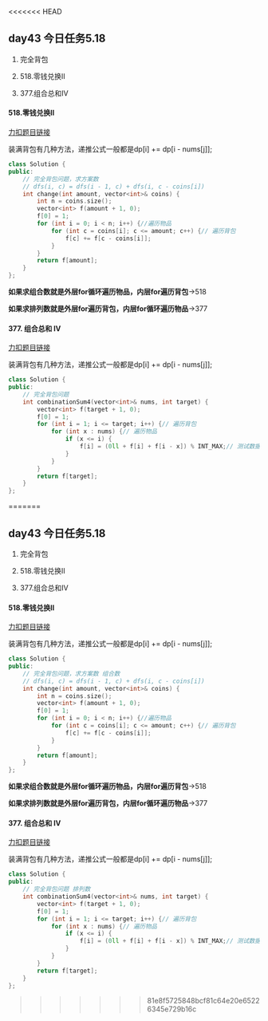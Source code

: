 <<<<<<< HEAD
## day43 今日任务5.18

1. 完全背包

2. 518.零钱兑换II

3. 377.组合总和IV

#### 518.零钱兑换II

[力扣题目链接](https://leetcode.cn/problems/coin-change-ii/)

装满背包有几种方法，递推公式一般都是dp[i] += dp[i - nums[j]];

```cpp
class Solution {
public:
    // 完全背包问题，求方案数
    // dfs(i, c) = dfs(i - 1, c) + dfs(i, c - coins[i])
    int change(int amount, vector<int>& coins) {
        int n = coins.size();
        vector<int> f(amount + 1, 0);
        f[0] = 1;
        for (int i = 0; i < n; i++) {//遍历物品
            for (int c = coins[i]; c <= amount; c++) {// 遍历背包
                f[c] += f[c - coins[i]];
            }
        }
        return f[amount];
    }
};

```

**如果求组合数就是外层for循环遍历物品，内层for遍历背包**->518

**如果求排列数就是外层for遍历背包，内层for循环遍历物品**->377

#### 377. 组合总和 Ⅳ

[力扣题目链接](https://leetcode.cn/problems/combination-sum-iv/)

装满背包有几种方法，递推公式一般都是dp[i] += dp[i - nums[j]];

```cpp
class Solution {
public:
    // 完全背包问题
    int combinationSum4(vector<int>& nums, int target) {
        vector<int> f(target + 1, 0);
        f[0] = 1;
        for (int i = 1; i <= target; i++) {// 遍历背包
            for (int x : nums) {// 遍历物品
                if (x <= i) {
                    f[i] = (0ll + f[i] + f[i - x]) % INT_MAX;// 测试数据累计和超过了int，但答案保证为int
                }
            }
        }
        return f[target];
    }
};

```

=======
## day43 今日任务5.18

1. 完全背包

2. 518.零钱兑换II

3. 377.组合总和IV

#### 518.零钱兑换II

[力扣题目链接](https://leetcode.cn/problems/coin-change-ii/)

装满背包有几种方法，递推公式一般都是dp[i] += dp[i - nums[j]];

```cpp
class Solution {
public:
    // 完全背包问题，求方案数 组合数
    // dfs(i, c) = dfs(i - 1, c) + dfs(i, c - coins[i])
    int change(int amount, vector<int>& coins) {
        int n = coins.size();
        vector<int> f(amount + 1, 0);
        f[0] = 1;
        for (int i = 0; i < n; i++) {//遍历物品
            for (int c = coins[i]; c <= amount; c++) {// 遍历背包
                f[c] += f[c - coins[i]];
            }
        }
        return f[amount];
    }
};

```

**如果求组合数就是外层for循环遍历物品，内层for遍历背包**->518

**如果求排列数就是外层for遍历背包，内层for循环遍历物品**->377

#### 377. 组合总和 Ⅳ

[力扣题目链接](https://leetcode.cn/problems/combination-sum-iv/)

装满背包有几种方法，递推公式一般都是dp[i] += dp[i - nums[j]];

```cpp
class Solution {
public:
    // 完全背包问题 排列数
    int combinationSum4(vector<int>& nums, int target) {
        vector<int> f(target + 1, 0);
        f[0] = 1;
        for (int i = 1; i <= target; i++) {// 遍历背包
            for (int x : nums) {// 遍历物品
                if (x <= i) {
                    f[i] = (0ll + f[i] + f[i - x]) % INT_MAX;// 测试数据累计和超过了int，但答案保证为int
                }
            }
        }
        return f[target];
    }
};

```

>>>>>>> 81e8f5725848bcf81c64e20e65226345e729b16c
